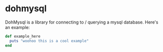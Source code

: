 dohmysql
========

DohMysql is a library for connecting to / querying a mysql database.  Here's an example:

``` ruby
def example_here
  puts "woohoo this is a cool example"
end
```
